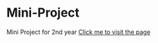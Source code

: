 # Mini-Project
Mini Project for 2nd year
<a href= "https://baipachakri.github.io/MINI_PROJECT_2-1/"> Click me to visit the page</a>
